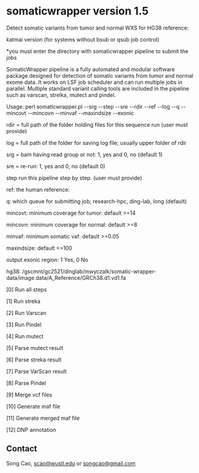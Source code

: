 # somaticwrapper version 1.5 ##

Detect somatic variants from tumor and normal WXS for HG38 reference:

katmai version (for systems without bsub or qsub job control)

*you must enter the directory with somaticwrapper pipeline to submit the jobs

SomaticWrapper pipeline is a fully automated and modular software package designed for detection of somatic variants from tumor and normal exome data. It works on LSF job scheduler and can run multiple jobs in parallel. Multiple standard variant calling tools are included in the pipeline such as varscan, strelka, mutect and pindel.

Usage: perl somaticwrapper.pl  --srg --step --sre --rdir --ref --log --q --mincovt --mincovn --minvaf --maxindsize --exonic 

rdir = full path of the folder holding files for this sequence run (user must provide)

log = full path of the folder for saving log file; usually upper folder of rdir

srg = bam having read group or not: 1, yes and 0, no (default 1)

sre = re-run: 1, yes and 0, no  (default 0)

step run this pipeline step by step. (user must provide)

ref: the human reference: 

q: which queue for submitting job; research-hpc, ding-lab, long (default)

mincovt: minimum coverage for tumor: default >=14

mincovn: minimum coverage for normal: default >=8

minvaf: minimum somatic vaf: default >=0.05

maxindsize: default <=100

<exonic> output exonic region: 1 Yes, 0 No

hg38: /gscmnt/gc2521/dinglab/mwyczalk/somatic-wrapper-data/image.data/A_Reference/GRCh38.d1.vd1.fa

[0]  Run all steps 

[1]  Run streka 

[2]  Run Varscan 

[3]  Run Pindel 

[4]  Run mutect 

[5]  Parse mutect result 

[6]  Parse streka result 

[7]  Parse VarScan result 

[8]  Parse Pindel 

[9]  Merge vcf files   

[10] Generate maf file  

[11] Generate merged maf file 

[12] DNP annotation  

## Contact ##

Song Cao, scao@wustl.edu or songcao@gmail.com
